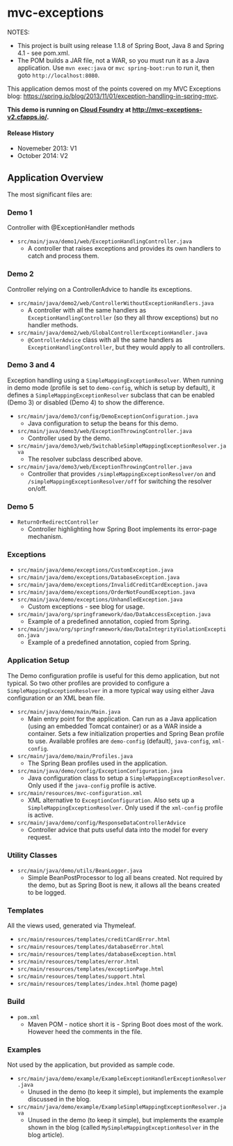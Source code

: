 # mvc-exceptions

NOTES:

  * This project is built using release 1.1.8 of Spring Boot, Java 8 and Spring 4.1 - see pom.xml.
  * The POM builds a JAR file, not a WAR, so you must run it as a Java application.  Use `mvn exec:java` or `mvc spring-boot:run` to run it, then goto ```http://localhost:8080```.
 
This application demos most of the points covered on my MVC Exceptions blog:
<a href="https://spring.io/blog/2013/11/01/exception-handling-in-spring-mvc">
https://spring.io/blog/2013/11/01/exception-handling-in-spring-mvc</a>.

<b>This demo is running on <a href="http://run.pivotal.io/">Cloud Foundry</a> at <a href="http://mvc-exceptions-v2.cfapps.io/">http://mvc-exceptions-v2.cfapps.io/</a>.</b>

#### Release History
  * Novemeber 2013: V1
  * October 2014: V2

## Application Overview 

The most significant files are:

### Demo 1

Controller with @ExceptionHandler methods

  * <code>src/main/java/demo1/web/ExceptionHandlingController.java</code>
     * A controller that raises exceptions and provides its own handlers to catch and process them.

### Demo 2

Controller relying on a ControllerAdvice to handle its exceptions.

  * <code>src/main/java/demo2/web/ControllerWithoutExceptionHandlers.java</code>
     * A controller with all the same handlers as `ExceptionHandlingController` (so they all throw exceptions)
       but no handler methods.
  * <code>src/main/java/demo2/web/GlobalControllerExceptionHandler.java</code>
     * `@ControllerAdvice` class with all the same handlers as `ExceptionHandlingController`, but they would
       apply to all controllers.

### Demo 3 and 4

Exception handling using a `SimpleMappingExceptionResolver`.  When running in demo
mode (profile is set to `demo-config`, which is setup by default), it defines a
`SimpleMappingExceptionResolver` subclass that can be enabled (Demo 3) or disabled
(Demo 4) to show the difference.

   * <code>src/main/java/demo3/config/DemoExceptionConfiguration.java</code>
       * Java configuration to setup the beans for this demo.
   * <code>src/main/java/demo3/web/ExceptionThrowingController.java</code>
       * Controller used by the demo.
   * <code>src/main/java/demo3/web/SwitchableSimpleMappingExceptionResolver.java</code>
       * The resolver subclass described above.
   * <code>src/main/java/demo3/web/ExceptionThrowingController.java</code>
       * Controller that provides `/simpleMappingExceptionResolver/on` and
         `/simpleMappingExceptionResolver/off` for switching the resolver on/off.

### Demo 5

   * <code>ReturnOrRedirectController</code>
       * Controller highlighting how Spring Boot implements its error-page mechanism.
       
### Exceptions

  * <code>src/main/java/demo/exceptions/CustomException.java</code>
  * <code>src/main/java/demo/exceptions/DatabaseException.java</code>
  * <code>src/main/java/demo/exceptions/InvalidCreditCardException.java</code>
  * <code>src/main/java/demo/exceptions/OrderNotFoundException.java</code>
  * <code>src/main/java/demo/exceptions/UnhandledException.java</code>
      * Custom exceptions - see blog for usage.
  * <code>src/main/java/org/springframework/dao/DataAccessException.java</code>
     * Example of a predefined annotation, copied from Spring.
  * <code>src/main/java/org/springframework/dao/DataIntegrityViolationException.java</code>
     * Example of a predefined annotation, copied from Spring.
  
### Application Setup

The Demo configuration profile is useful for this demo application, but not typical.  So two other profiles are provided
to configure a `SimpleMappingExceptionResolver` in a more typical way using either Java configuration or an XML
bean file.

  * <code>src/main/java/demo/main/Main.java</code>
     * Main entry point for the application.  Can run as a Java application (using an embedded Tomcat container)
       or as a WAR inside a container.  Sets a few initialization properties and Spring Bean profile to use.
       Available profiles are `demo-config` (default), `java-config`, `xml-config`.
  * <code>src/main/java/demo/main/Profiles.java</code>
    * The Spring Bean profiles used in the application.
  * <code>src/main/java/demo/config/ExceptionConfiguration.java</code>
     * Java configuration class to setup a `SimpleMappingExceptionResolver`. Only used if
       the `java-config` profile is active.
  * <code>src/main/resources/mvc-configuration.xml</code>
     * XML alternative to `ExceptionConfiguration`. Also sets up a
       `SimpleMappingExceptionResolver`. Only used if the `xml-config` profile is active.
  * <code>src/main/java/demo/config/ResponseDataControllerAdvice</code>
      * Controller advice that puts useful data into the model for every request.

### Utility Classes

  * <code>src/main/java/demo/utils/BeanLogger.java</code>
     * Simple BeanPostProcessor to log all beans created.  Not required by the demo, but as Spring Boot is new,
       it allows all the beans created to be logged.

### Templates

All the views used, generated via Thymeleaf.

  * <code>src/main/resources/templates/creditCardError.html</code>
  * <code>src/main/resources/templates/databaseError.html</code>
  * <code>src/main/resources/templates/databaseException.html</code>
  * <code>src/main/resources/templates/error.html</code>
  * <code>src/main/resources/templates/exceptionPage.html</code>
  * <code>src/main/resources/templates/support.html</code>
  * <code>src/main/resources/templates/index.html</code> (home page)

### Build

  * <code>pom.xml</code>
     * Maven POM - notice short it is - Spring Boot does most of the work.  However heed the comments in the file.

### Examples

Not used by the application, but provided as sample code.
     
  * <code>src/main/java/demo/example/ExampleExceptionHandlerExceptionResolver.java</code>
     * Unused in the demo (to keep it simple), but implements the example discussed in the blog.
  * <code>src/main/java/demo/example/ExampleSimpleMappingExceptionResolver.java</code>
     * Unused in the demo (to keep it simple), but implements the example shown in the blog
       (called `MySimpleMappingExceptionResolver` in the blog article).


